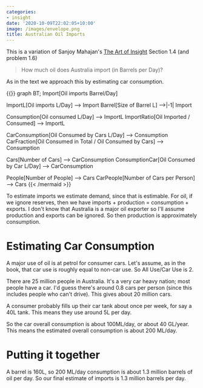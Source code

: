 ```yaml
---
categories:
- insight
date: '2020-10-09T22:02:05+10:00'
image: /images/envelope.png
title: Australian Oil Imports
---
```


This is a variation of Sanjoy Mahajan's [The Art of Insight](https://mitpress.mit.edu/books/art-insight-science-and-engineering) Section 1.4 (and problem 1.6)

> How much oil does Australia import (in Barrels per Day)?

As in the text we approach this by estimating car consumption.

{{<mermaid>}}
graph BT;
   Import[Oil imports Barrel/Day]

   ImportL[Oil imports L/Day] --> Import
   Barrel[Size of Barrel L] -->|-1| Import
   
   Consumption[Oil consumed L/Day] --> ImportL
   ImportRatio[Oil Imported / Consumed] --> ImportL
   
   CarConsumption[Oil Consumed by Cars L/Day] --> Consumption
   CarFraction[Oil Consumed in Total  / Oil Consumed by Cars] --> Consumption
   
   Cars[Number of Cars] --> CarConsumption
   ConsumptionCar[Oil Consumed by Car L/Day] --> CarConsumption

   People[Number of People] --> Cars
   CarPeople[Number of Cars per Person] --> Cars
{{< /mermaid >}}

To estimate imports we estimate demand, since that is estimable.
For oil, if we ignore reserves, then we have imports + production = consumption + exports.
I don't know that Australia is a major oil exporter so I'll assume production and exports can be ignored.
So then production is approximately consumption.

# Estimating Car Consumption

A major use of oil is at petrol for consumer cars.
Let's assume, as in the book, that car use is roughly equal to non-car use.
So All Use/Car Use is 2.

There are 25 million people in Australia.
It's a very car heavy nation; most people have a car.
I'd guess there's around 0.8 cars per person (since this includes people who can't drive).
This gives about 20 million cars.

A consumer probably fills up their car tank about once per week, for say a 40L tank.
This means they use around 5L per day.

So the car overall consumption is about 100ML/day, or about 40 GL/year.
This means the estimated overall consumption is about 200 ML/day.

# Putting it together

A barrel is 160L, so 200 ML/day consumption is about 1.3 million barrels of oil per day.
So our final estimate of imports is 1.3 million barrels per day.